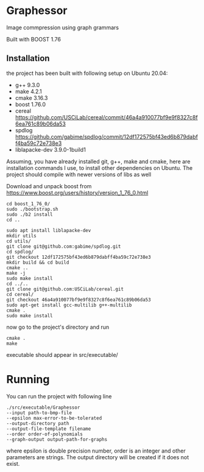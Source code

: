 # Graphessor
Image commpression using graph grammars

Built with BOOST 1.76

## Installation
the project has been built with following setup on Ubuntu 20.04:
 
 - g++ 9.3.0
 - make 4.2.1
 - cmake 3.16.3
 - boost 1.76.0
 - cereal https://github.com/USCiLab/cereal/commit/46a4a910077bf9e9f8327c8f6ea761c89b06da53
 - spdlog https://github.com/gabime/spdlog/commit/12df172575bf43ed6b879dabff4ba59c72e738e3
 - liblapacke-dev 3.9.0-1build1

Assuming, you have already installed git, g++, make and cmake, here are installation commands I use, to install other dependencies on Ubuntu. The project should compile with newer versions of libs as well

Download and unpack boost from https://www.boost.org/users/history/version_1_76_0.html
```
cd boost_1_76_0/
sudo ./bootstrap.sh
sudo ./b2 install
cd ..

```
```
sudo apt install liblapacke-dev
mkdir utils
cd utils/
git clone git@github.com:gabime/spdlog.git
cd spdlog/
git checkout 12df172575bf43ed6b879dabff4ba59c72e738e3
mkdir build && cd build
cmake ..
make -j
sudo make install
cd ../..
git clone git@github.com:USCiLab/cereal.git
cd cereal/
git checkout 46a4a910077bf9e9f8327c8f6ea761c89b06da53
sudo apt-get install gcc-multilib g++-multilib
cmake .
sudo make install
```

now go to the project's directory and run
```
cmake .
make
```
executable should appear in src/executable/

# Running 

You can run the project with following line
```
./src/executable/Graphessor
--input path-to-bmp-file 
--epsilon max-error-to-be-tolerated
--output-directory path
--output-file-template filename
--order order-of-polynomials  
--graph-output output-path-for-graphs
```
where epsilon is double precision number, order is an integer and other parameters are strings. The output directory will be created if it does not exist. 